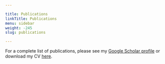 ```yaml
---

title: Publications
linkTitle: Publications
menu: sidebar
weight: -245
slug: publications

---
```


For a complete list of publications, please see my [Google Scholar profile](https://scholar.google.com/citations?user=zWvoz5YAAAAJ&hl=en) or download my CV [here](/Georgios-Varnavides-CV-CHRONOLOGICAL-2022_08_20.pdf).

